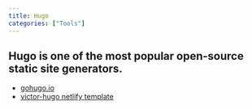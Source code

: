 ```yaml
---
title: Hugo
categories: ["Tools"]
---
```

## Hugo is one of the most popular open-source static site generators.

- [gohugo.io](https://gohugo.io/)
- [victor-hugo netlify template](https://github.com/netlify-templates/victor-hugo)
